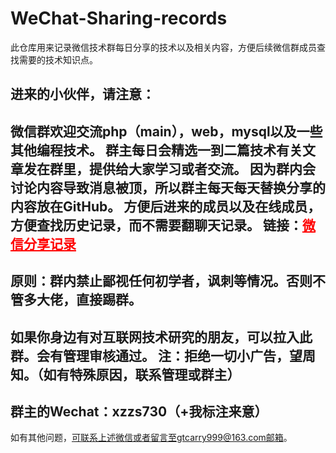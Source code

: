 # WeChat-Sharing-records
此仓库用来记录微信技术群每日分享的技术以及相关内容，方便后续微信群成员查找需要的技术知识点。

    
进来的小伙伴，请注意：
----------------------

微信群欢迎交流php（main），web，mysql以及一些其他编程技术。
群主每日会精选一到二篇技术有关文章发在群里，提供给大家学习或者交流。
因为群内会讨论内容导致消息被顶，所以群主每天每天替换分享的内容放在GitHub。
方便后进来的成员以及在线成员，方便查找历史记录，而不需要翻聊天记录。
链接：<a style="color:red" href="https://github.com/gtcarry888/WeChat-Sharing-records">微信分享记录</a>
---------------------

原则：群内禁止鄙视任何初学者，讽刺等情况。否则不管多大佬，直接踢群。
--------------------

如果你身边有对互联网技术研究的朋友，可以拉入此群。会有管理审核通过。
注：拒绝一切小广告，望周知。（如有特殊原因，联系管理或群主）
--------------------

群主的Wechat：xzzs730（+我标注来意）
--------------------

如有其他问题，可联系上述微信或者留言至gtcarry999@163.com邮箱。
